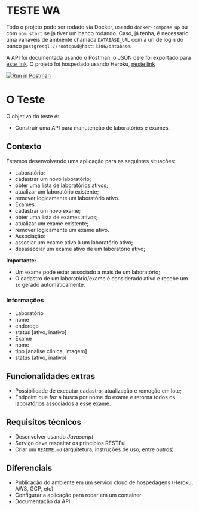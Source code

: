 
# TESTE WA

  Todo o projeto pode ser rodado via Docker, usando `docker-compose up` ou com `npm start` se ja tiver um banco rodando. Caso, já tenha, é necessario uma variaveis de ambiente chamada `DATABASE_URL` com a url de login do banco `postgresql://root:pwd@host:3306/database`. 
  
  A API foi documentada usando o Postman, o JSON dele foi exportado para [este link](https://www.postman.com/collections/0b69a4e6c6b62e8437f1). O projeto foi hospedado usando Heroku, [neste link](https://teste-wa.herokuapp.com/) 
  
[![Run in Postman](https://run.pstmn.io/button.svg)](https://app.getpostman.com/run-collection/1480184-671f4fb1-a9cc-4f6a-8567-4fef49e17a25?action=collection%2Ffork&collection-url=entityId%3D1480184-671f4fb1-a9cc-4f6a-8567-4fef49e17a25%26entityType%3Dcollection%26workspaceId%3Ddd9ff0a8-b7a9-49f8-80b9-f0b223d6c5cf)


# O Teste

O objetivo do teste é:
- Construir uma API para manutenção de laboratórios e exames.

## Contexto

Estamos desenvolvendo uma aplicação para as seguintes situações:
- Laboratório:
- cadastrar um novo laboratório;
- obter uma lista de laboratórios ativos;
- atualizar um laboratório existente;
- remover logicamente um laboratório ativo.
- Exames:
- cadastrar um novo exame;
- obter uma lista de exames ativos;
- atualizar um exame existente;
- remover logicamente um exame ativo.
- Associação:
- associar um exame ativo à um laboratório ativo;
- desassociar um exame ativo de um laboratório ativo;

**Importante:**
- Um exame pode estar associado a mais de um laboratório;
- O cadastro de um laboratório/exame é considerado ativo e recebe um `id` gerado automaticamente.

### Informações
- Laboratório
- nome
- endereço
- status [ativo, inativo]
- Exame
- nome
- tipo [analise clinica, imagem]
- status [ativo, inativo]

## Funcionalidades extras
- Possibilidade de executar cadastro, atualização e remoção em lote;
- Endpoint que faz a busca por nome do exame e retorna todos os laboratórios associados a esse exame.

## Requisitos técnicos
- Desenvolver usando *Javascript*
- Serviço deve respeitar os princípios RESTFul
- Criar um `README.md` (arquitetura, instruções de uso, entre outros)

## Diferenciais
- Publicação do ambiente em um serviço cloud de hospedagens (Heroku, AWS, GCP, etc)
- Configurar a aplicação para rodar em um container
- Documentação da API
